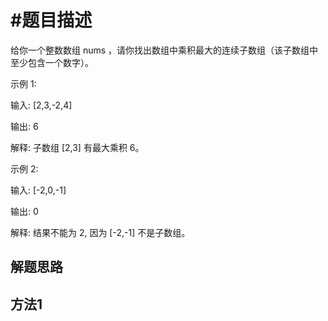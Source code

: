 #题目描述
=========

给你一个整数数组 nums ，请你找出数组中乘积最大的连续子数组（该子数组中至少包含一个数字）。

示例 1:


输入: [2,3,-2,4]

输出: 6

解释: 子数组 [2,3] 有最大乘积 6。


示例 2:


输入: [-2,0,-1]

输出: 0

解释: 结果不能为 2, 因为 [-2,-1] 不是子数组。


解题思路
--------

方法1
------

